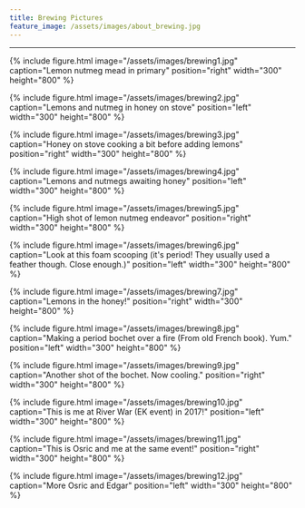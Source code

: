 ```yaml
---
title: Brewing Pictures
feature_image: /assets/images/about_brewing.jpg 
---
```


* * *

{% include figure.html image="/assets/images/brewing1.jpg" caption="Lemon nutmeg mead in primary" position="right" width="300" height="800" %}

{% include figure.html image="/assets/images/brewing2.jpg" caption="Lemons and nutmeg in honey on stove" position="left" width="300" height="800" %}

{% include figure.html image="/assets/images/brewing3.jpg" caption="Honey on stove cooking a bit before adding lemons" position="right" width="300" height="800" %}

{% include figure.html image="/assets/images/brewing4.jpg" caption="Lemons and nutmegs awaiting honey" position="left" width="300" height="800" %}

{% include figure.html image="/assets/images/brewing5.jpg" caption="High shot of lemon nutmeg endeavor" position="right" width="300" height="800" %}

{% include figure.html image="/assets/images/brewing6.jpg" caption="Look at this foam scooping (it's period! They usually used a feather though. Close enough.)" position="left" width="300" height="800" %}

{% include figure.html image="/assets/images/brewing7.jpg" caption="Lemons in the honey!" position="right" width="300" height="800" %}

{% include figure.html image="/assets/images/brewing8.jpg" caption="Making a period bochet over a fire (From old French book). Yum." position="left" width="300" height="800" %}

{% include figure.html image="/assets/images/brewing9.jpg" caption="Another shot of the bochet. Now cooling." position="right" width="300" height="800" %}

{% include figure.html image="/assets/images/brewing10.jpg" caption="This is me at River War (EK event) in 2017!" position="left" width="300" height="800" %}

{% include figure.html image="/assets/images/brewing11.jpg" caption="This is Osric and me at the same event!" position="right" width="300" height="800" %}

{% include figure.html image="/assets/images/brewing12.jpg" caption="More Osric and Edgar" position="left" width="300" height="800" %}

